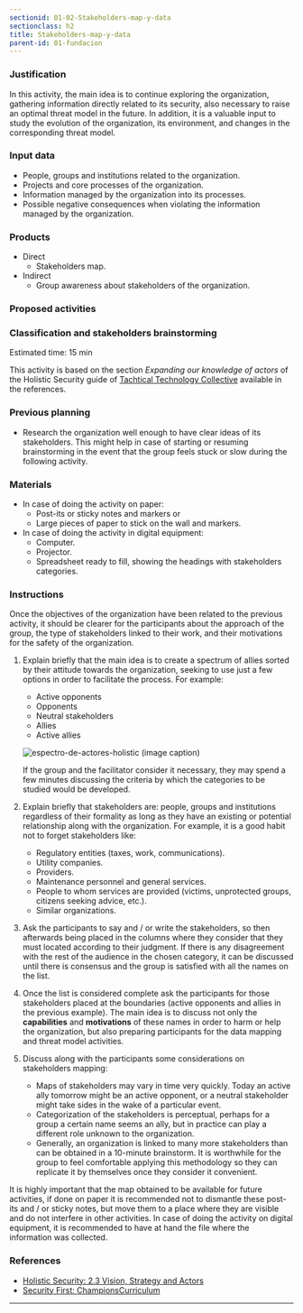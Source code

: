 ```yaml
---
sectionid: 01-02-Stakeholders-map-y-data
sectionclass: h2
title: Stakeholders-map-y-data
parent-id: 01-fundacion
---
```

### Justification
In this activity, the main idea is to continue exploring the organization, gathering information directly related to its security, also necessary to raise an optimal threat model in the future. In addition, it is a valuable input to study the evolution of the organization, its environment, and changes in the corresponding threat model.

### Input data
* People, groups and institutions related to the organization.
* Projects and core processes of the organization.
* Information managed by the organization into its processes.
* Possible negative consequences when violating the information managed by the organization.

### Products
* Direct
  * Stakeholders map.
* Indirect
  * Group awareness about stakeholders of the organization.

### Proposed activities

### Classification and stakeholders brainstorming
 Estimated time: 15 min

This activity is based on the section *Expanding our knowledge of actors* of the Holistic Security guide of [Tachtical Technology Collective](https://tacticaltech.org/) available in the references.

### Previous planning
* Research the organization well enough to have clear ideas of its stakeholders. This might help in case of starting or resuming brainstorming in the event that the group feels stuck or slow during the following activity.

### Materials
* In case of doing the activity on paper:
  * Post-its or sticky notes and markers or
  * Large pieces of paper to stick on the wall and markers.
* In case of doing the activity in digital equipment:
  * Computer.
  * Projector.
  * Spreadsheet ready to fill, showing the headings with stakeholders categories.

### Instructions
Once the objectives of the organization have been related to the previous activity, it should be clearer for the participants about the approach of the group, the type of stakeholders linked to their work, and their motivations for the safety of the organization.

1. Explain briefly that the main idea is to create a spectrum of allies sorted by their attitude towards the organization, seeking to use just a few options in order to facilitate the process. For example:
   * Active opponents
   * Opponents
   * Neutral stakeholders
   * Allies
   * Active allies

    ![espectro-de-actores-holistic](https://holistic-security.tacticaltech.org/ckeditor_assets/pictures/24/content_spectrumallies.png)
    (image caption)

   If the group and the facilitator consider it necessary, they may spend a few minutes discussing the criteria by which the categories to be studied would be developed.
2. Explain briefly that stakeholders are: people, groups and institutions regardless of their formality as long as they have an existing or potential relationship along with the organization. For example, it is a good habit not to forget stakeholders like:
   * Regulatory entities (taxes, work, communications).
   * Utility companies.
   * Providers.
   * Maintenance personnel and general services.
   * People to whom services are provided (victims, unprotected groups, citizens seeking advice, etc.).
   * Similar organizations.
3. Ask the participants to say and / or write the stakeholders, so then afterwards being placed in the columns where they consider that they must located according to their judgment. If there is any disagreement with the rest of the audience in the chosen category, it can be discussed until there is consensus and the group is satisfied with all the names on the list.
4. Once the list is considered complete ask the participants for those stakeholders placed at the boundaries (active opponents and allies in the previous example). The main idea is to discuss not only the **capabilities** and **motivations** of these names in order to harm or help the organization, but also preparing participants for the data mapping and threat model activities.
5. Discuss along with the participants some considerations on stakeholders mapping:
   * Maps of stakeholders may vary in time very quickly. Today an active ally tomorrow might be an active opponent, or a neutral stakeholder might  take sides in the wake of a particular event.
   * Categorization of the stakeholders is perceptual, perhaps for a group a certain name seems an ally, but in practice can play a different role unknown to the organization.
   * Generally, an organization is linked to many more stakeholders than can be obtained in a 10-minute brainstorm. It is worthwhile for the group to feel comfortable applying this methodology so they can replicate it by themselves once they consider it convenient.

It is highly important that the map obtained  to be available for future activities, if done on paper it is recommended not to dismantle these post-its and / or sticky notes, but move them to a place where they are visible and do not interfere in other activities. In case of doing the activity on digital equipment, it is recommended to have at hand the file where the information was collected.

### References
* [Holistic Security: 2.3 Vision, Strategy and Actors](https://holistic-security.tacticaltech.org/chapters/explore/2-3-vision-strategy-and-actors)
* [Security First: ChampionsCurriculum](https://github.com/securityfirst/championscurriculum/blob/master/communications.md)
* * * * 